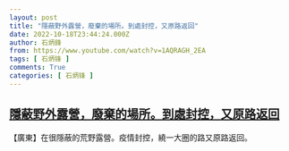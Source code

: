 ```yaml
---
layout: post
title: "隱蔽野外露營，廢棄的場所。到處封控，又原路返回"
date: 2022-10-18T23:44:24.000Z
author: 石炳鋒
from: https://www.youtube.com/watch?v=1AQRAGH_2EA
tags: [ 石炳锋 ]
comments: True
categories: [ 石炳锋 ]
---
```

<!--1666136664000-->
[隱蔽野外露營，廢棄的場所。到處封控，又原路返回](https://www.youtube.com/watch?v=1AQRAGH_2EA)
------

<div>
【廣東】在很隱蔽的荒野露營。疫情封控，繞一大圈的路又原路返回。
</div>
